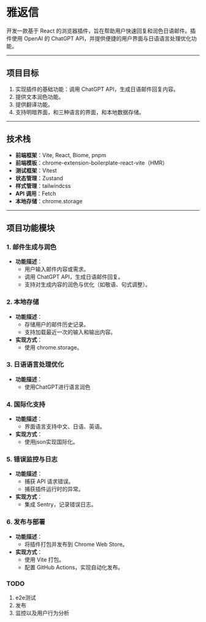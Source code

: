 # 雅返信
开发一款基于 React 的浏览器插件，旨在帮助用户快速回复和润色日语邮件。插件使用 OpenAI 的 ChatGPT API，并提供便捷的用户界面与日语语言处理优化功能。

---

## 项目目标
1. 实现插件的基础功能：调用 ChatGPT API，生成日语邮件回复内容。
2. 提供文本润色功能。
3. 提供翻译功能。
3. 支持明暗界面，和三种语言的界面，和本地数据存储。

---

## 技术栈
- **前端框架**：Vite, React, Biome, pnpm
- **前端模板**：chrome-extension-boilerplate-react-vite（HMR）
- **测试框架**：Vitest
- **状态管理**：Zustand
- **样式管理**：tailwindcss
- **API 调用**：Fetch
- **本地存储**：chrome.storage

---

## 项目功能模块

### 1. 邮件生成与润色
- **功能描述**：
  - 用户输入邮件内容或需求。
  - 调用 ChatGPT API，生成日语邮件回复。
  - 支持对生成内容的润色与优化（如敬语、句式调整）。

### 2. 本地存储
- **功能描述**：
  - 存储用户的邮件历史记录。
  - 支持加载最近一次的输入和输出内容。
- **实现方式**：
  - 使用 chrome.storage。

### 3. 日语语言处理优化
- **功能描述**：
  - 使用ChatGPT进行语言润色

### 4. 国际化支持
- **功能描述**：
  - 界面语言支持中文、日语、英语。
- **实现方式**：
  - 使用json实现国际化。

### 5. 错误监控与日志
- **功能描述**：
  - 捕获 API 请求错误。
  - 捕获插件运行时的异常。
- **实现方式**：
  - 集成 Sentry，记录错误日志。

### 6. 发布与部署
- **功能描述**：
  - 将插件打包并发布到 Chrome Web Store。
- **实现方式**：
  - 使用 Vite 打包。
  - 配置 GitHub Actions，实现自动化发布。


### TODO

1. e2e测试
2. 发布
3. 监控以及用户行为分析